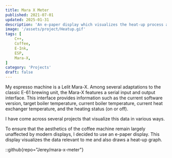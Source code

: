 ```yaml
---
title: Mara X Meter
published: 2021-07-01
updated: 2025-01-31
description: 'An e-paper display which visualizes the heat-up process and key metrics of the Lelit Mara-X espresso machine.'
image: '/assets/project/Heatup.gif'
tags: [
    C++,
    Coffee, 
    E-Ink, 
    ESP, 
    Mara-X, 
]
category: 'Projects'
draft: false 
---
```


My espresso machine is a Lelit Mara-X. Among several adaptations to the classic E-61 brewing unit, the Mara-X features a serial input and output interface. This interface provides information such as the current software version, target boiler temperature, current boiler temperature, current heat exchanger temperature, and the heating status (on or off).

I have come across several projects that visualize this data in various ways.

To ensure that the aesthetics of the coffee machine remain largely unaffected by modern displays, I decided to use an e-paper display. This display visualizes the data relevant to me and also draws a heat-up graph.

::github{repo="Jerey/mara-x-meter"}
